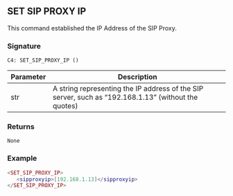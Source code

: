 ## SET SIP PROXY IP

This command established the IP Address of the SIP Proxy.


### Signature

`C4: SET_SIP_PROXY_IP ()`


| Parameter | Description |
| --- | --- |
| str | A string representing the IP address of the SIP server, such as “192.168.1.13” (without the quotes) |


### Returns

`None`


### Example

```lua
<SET_SIP_PROXY_IP>
   <sipproxyip>[192.168.1.13]</sipproxyip>
</SET_SIP_PROXY_IP>
```
